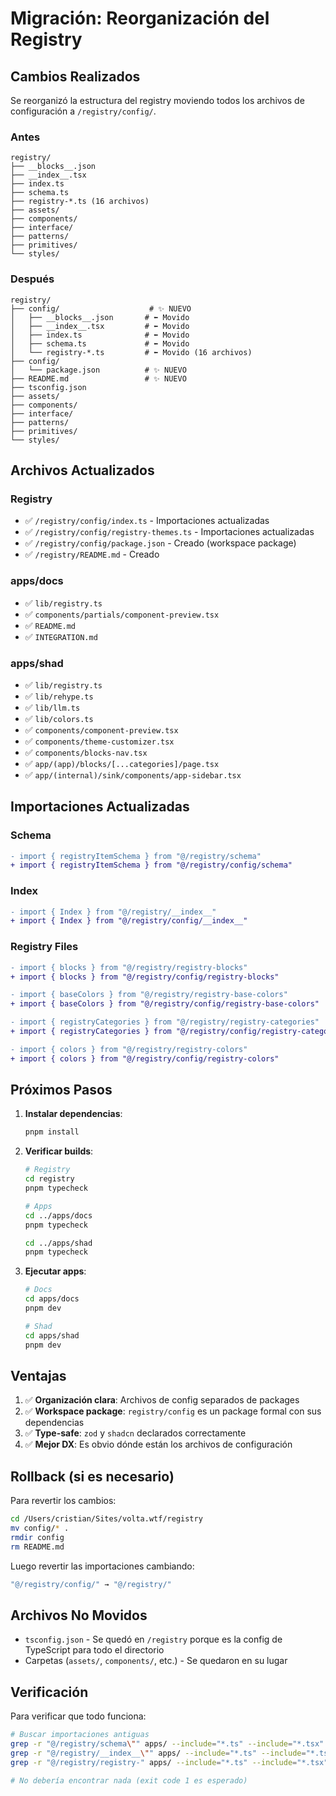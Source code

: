 # Migración: Reorganización del Registry

## Cambios Realizados

Se reorganizó la estructura del registry moviendo todos los archivos de configuración a `/registry/config/`.

### Antes

```
registry/
├── __blocks__.json
├── __index__.tsx
├── index.ts
├── schema.ts
├── registry-*.ts (16 archivos)
├── assets/
├── components/
├── interface/
├── patterns/
├── primitives/
└── styles/
```

### Después

```
registry/
├── config/                    # ✨ NUEVO
│   ├── __blocks__.json       # ⬅️ Movido
│   ├── __index__.tsx         # ⬅️ Movido
│   ├── index.ts              # ⬅️ Movido
│   ├── schema.ts             # ⬅️ Movido
│   └── registry-*.ts         # ⬅️ Movido (16 archivos)
├── config/
│   └── package.json          # ✨ NUEVO
├── README.md                 # ✨ NUEVO
├── tsconfig.json
├── assets/
├── components/
├── interface/
├── patterns/
├── primitives/
└── styles/
```

## Archivos Actualizados

### Registry

- ✅ `/registry/config/index.ts` - Importaciones actualizadas
- ✅ `/registry/config/registry-themes.ts` - Importaciones actualizadas
- ✅ `/registry/config/package.json` - Creado (workspace package)
- ✅ `/registry/README.md` - Creado

### apps/docs

- ✅ `lib/registry.ts`
- ✅ `components/partials/component-preview.tsx`
- ✅ `README.md`
- ✅ `INTEGRATION.md`

### apps/shad

- ✅ `lib/registry.ts`
- ✅ `lib/rehype.ts`
- ✅ `lib/llm.ts`
- ✅ `lib/colors.ts`
- ✅ `components/component-preview.tsx`
- ✅ `components/theme-customizer.tsx`
- ✅ `components/blocks-nav.tsx`
- ✅ `app/(app)/blocks/[...categories]/page.tsx`
- ✅ `app/(internal)/sink/components/app-sidebar.tsx`

## Importaciones Actualizadas

### Schema

```diff
- import { registryItemSchema } from "@/registry/schema"
+ import { registryItemSchema } from "@/registry/config/schema"
```

### Index

```diff
- import { Index } from "@/registry/__index__"
+ import { Index } from "@/registry/config/__index__"
```

### Registry Files

```diff
- import { blocks } from "@/registry/registry-blocks"
+ import { blocks } from "@/registry/config/registry-blocks"

- import { baseColors } from "@/registry/registry-base-colors"
+ import { baseColors } from "@/registry/config/registry-base-colors"

- import { registryCategories } from "@/registry/registry-categories"
+ import { registryCategories } from "@/registry/config/registry-categories"

- import { colors } from "@/registry/registry-colors"
+ import { colors } from "@/registry/config/registry-colors"
```

## Próximos Pasos

1. **Instalar dependencias**:
   ```bash
   pnpm install
   ```

2. **Verificar builds**:
   ```bash
   # Registry
   cd registry
   pnpm typecheck

   # Apps
   cd ../apps/docs
   pnpm typecheck

   cd ../apps/shad
   pnpm typecheck
   ```

3. **Ejecutar apps**:
   ```bash
   # Docs
   cd apps/docs
   pnpm dev

   # Shad
   cd apps/shad
   pnpm dev
   ```

## Ventajas

1. ✅ **Organización clara**: Archivos de config separados de packages
2. ✅ **Workspace package**: `registry/config` es un package formal con sus dependencias
3. ✅ **Type-safe**: `zod` y `shadcn` declarados correctamente
4. ✅ **Mejor DX**: Es obvio dónde están los archivos de configuración

## Rollback (si es necesario)

Para revertir los cambios:

```bash
cd /Users/cristian/Sites/volta.wtf/registry
mv config/* .
rmdir config
rm README.md
```

Luego revertir las importaciones cambiando:
```typescript
"@/registry/config/" → "@/registry/"
```

## Archivos No Movidos

- `tsconfig.json` - Se quedó en `/registry` porque es la config de TypeScript para todo el directorio
- Carpetas (`assets/`, `components/`, etc.) - Se quedaron en su lugar

## Verificación

Para verificar que todo funciona:

```bash
# Buscar importaciones antiguas
grep -r "@/registry/schema\"" apps/ --include="*.ts" --include="*.tsx"
grep -r "@/registry/__index__\"" apps/ --include="*.ts" --include="*.tsx"
grep -r "@/registry/registry-" apps/ --include="*.ts" --include="*.tsx"

# No debería encontrar nada (exit code 1 es esperado)
```
